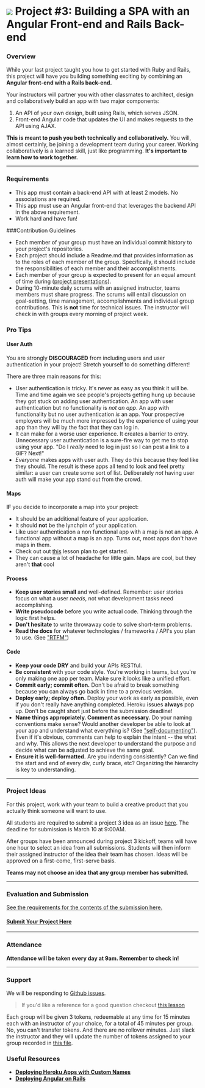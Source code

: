 # ![](https://ga-dash.s3.amazonaws.com/production/assets/logo-9f88ae6c9c3871690e33280fcf557f33.png) Project #3: Building a SPA with an Angular Front-end and Rails Back-end

### Overview

While your last project taught you how to get started with Ruby and Rails, this project will have you building something exciting by combining an **Angular front-end with a Rails back-end.**

Your instructors will partner you with other classmates to architect, design and collaboratively build an app with two major components:

1. An API of your own design, built using Rails, which serves JSON.
2. Front-end Angular code that updates the UI and makes requests to the API using AJAX.

**This is meant to push you both technically and collaboratively.**  You will, almost certainly, be joining a development team during your career.  Working collaboratively is a learned skill, just like programming. **It's important to learn how to work together.**

---

### Requirements
- This app must contain a back-end API with at least 2 models. No associations are required.
- This app must use an Angular front-end that leverages the backend API in the above requirement.
- Work hard and have fun!

###Contribution Guidelines
- Each member of your group must have an individual commit history to your project's repositories.
- Each project should include a Readme.md that provides information as to the roles of each member of the group. Specifically, it should include the responsibilities of each member and their accomplishments.
- Each member of your group is expected to present for an equal amount of time during ([project presentations](https://github.com/ga-wdi-exercises/project3/blob/wdi14/presentations.md)).
- During 10-minute daily scrums with an assigned instructor, teams members must share progress. The scrums will entail discussion on goal-setting, time management, accomplishments and individual group contributions. This is **not** time for technical issues. The instructor will check in with groups every morning of project week.

### Pro Tips

#### User Auth

You are strongly **DISCOURAGED** from including users and user authentication in your project! Stretch yourself to do something different!

There are three main reasons for this:
- User authentication is tricky. It's never as easy as you think it will be. Time and time again we see people's projects getting hung up because they got stuck on adding user authentication. An app with user authentication but no functionality is *not an app*. An app with functionality but no user authentication *is* an app. Your prospective employers will be much more impressed by the experience of using your app than they will by the fact that they can log in.
- It can make for a worse user experience. It creates a barrier to entry. Unnecessary user authentication is a sure-fire way to get me to stop using your app. "Do I *really* need to log in just so I can post a link to a GIF? Next!"
- *Everyone* makes apps with user auth. They do this because they feel like they should. The result is these apps all tend to look and feel pretty similar: a user can create some sort of list. Deliberately *not* having user auth will make your app stand out from the crowd.

#### Maps

**IF** you decide to incorporate a map into your project:
- It should be an additional feature of your application.
- It should **not** be the lynchpin of your application.
- Like user authentication a non functional app with a map is not an app. A functional app without a map is an app. Turns out, most apps don't have maps in them.
- Check out out [this](https://github.com/ga-wdi-lessons/angular-maps) lesson plan to get started.
- They can cause a lot of headache for little gain. Maps are cool, but they aren't **that** cool

#### Process

* **Keep user stories small** and well-defined. Remember: user stories focus on what a user *needs*, not what development tasks need accomplishing.
* **Write pseudocode** before you write actual code. Thinking through the logic first helps.
* **Don't hesitate** to write throwaway code to solve short-term problems.
* **Read the docs** for whatever technologies / frameworks / API's you plan to use. (See ["RTFM"](https://en.wikipedia.org/wiki/RTFM))

#### Code

* **Keep your code DRY** and build your APIs RESTful.
* **Be consistent** with your code style. You're working in teams, but you're only making one app per team. Make sure it looks like a unified effort.
* **Commit early; commit often.** Don't be afraid to break something because you can always go back in time to a previous version.
* **Deploy early; deploy often.** Deploy your work as early as possible, even if you don't really have anything completed. Heroku issues **always** pop up. Don't be caught short just before the submission deadline!
* **Name things appropriately.  Comment as necessary.** Do your naming conventions make sense? Would another developer be able to look at your app and understand what everything is? (See ["self-documenting"](https://en.wikipedia.org/wiki/Self-documenting)).  Even if it's obvious, comments can help to explain the intent -- the what and why.  This allows the next developer to understand the purpose and decide what can be adjusted to achieve the same goal.
* **Ensure it is well-formatted.** Are you indenting consistently? Can we find the start and end of every div, curly brace, etc?  Organizing the hierarchy is key to understanding.


---

### Project Ideas

For this project, work with your team to build a creative product that you actually think someone will want to use.

All students are required to submit a project 3 idea as an issue [here](https://github.com/ga-wdi-exercises/project3/issues). The deadline for submission is March 10 at 9:00AM.

After groups have been announced during project 3 kickoff, teams will have one hour to select an idea from all submissions. Students will then inform their assigned instructor of the idea their team has chosen. Ideas will be approved on a first-come, first-serve basis.

**Teams may not choose an idea that any group member has submitted.**

---

### Evaluation and Submission

[See the requirements for the contents of the submission here.](evaluation.md#Submission)

#### [Submit Your Project Here](https://github.com/ga-dc/project3-gallery/issues)

---

### Attendance

**Attendance will be taken every day at 9am. Remember to check in!**

---

### Support

We will be responding to [Github issues](https://github.com/ga-wdi-exercises/project3/issues).

> If you'd like a reference for a good question checkout [this lesson](https://github.com/ga-wdi-lessons/effective_questions)

Each group will be given 3 tokens, redeemable at any time for 15 minutes each with an instructor of your choice, for a total of 45 minutes per group. No, you can't transfer tokens. And there are no rollover minutes. Just slack the instructor and they will update the number of tokens assigned to your group recorded in [this file](groups.md).

### Useful Resources

* **[Deploying Heroku Apps with Custom Names](https://devcenter.heroku.com/articles/renaming-apps)**
* **[Deploying Angular on Rails](https://github.com/ga-wdi-lessons/angular-on-rails/blob/master/walkthrough.md#commit-deploy)**
